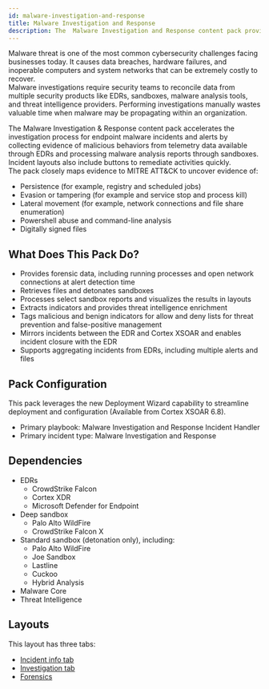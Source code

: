 ```yaml
---
id: malware-investigation-and-response
title: Malware Investigation and Response
description: The  Malware Investigation and Response content pack provides a framework for handling malware investigations.
---
```


Malware threat is one of the most common cybersecurity challenges facing businesses today. It causes data breaches, hardware failures, and inoperable computers and system networks that can be extremely costly to recover.  
Malware investigations require security teams to reconcile data from multiple security products like EDRs, sandboxes, malware analysis tools, and threat intelligence providers. 
Performing investigations manually wastes valuable time when malware may be propagating within an organization.

The Malware Investigation & Response content pack accelerates the investigation process for endpoint malware incidents and alerts by collecting evidence of malicious behaviors from telemetry data available through EDRs and processing malware analysis reports through sandboxes. Incident layouts also include buttons to remediate activities quickly.    
The pack closely maps evidence to MITRE ATT&CK to uncover evidence of:
- Persistence (for example, registry and scheduled jobs)
- Evasion or tampering (for example and service stop and process kill)
- Lateral movement (for example, network connections and file share enumeration)
- Powershell abuse and command-line analysis
- Digitally signed files

## What Does This Pack Do?
- Provides forensic data, including running processes and open network connections at alert detection time
- Retrieves files and detonates sandboxes
- Processes select sandbox reports and visualizes the results in layouts
- Extracts indicators and provides threat intelligence enrichment
- Tags malicious and benign indicators for allow and deny lists for threat prevention and false-positive management
- Mirrors incidents between the EDR and Cortex XSOAR and enables incident closure with the EDR
- Supports aggregating incidents from EDRs, including multiple alerts and files

## Pack Configuration
This pack leverages the new Deployment Wizard capability to streamline deployment and configuration (Available from Cortex XSOAR 6.8).  
- Primary playbook: Malware Investigation and Response Incident Handler
- Primary incident type: Malware Investigation and Response

## Dependencies
- EDRs
    - CrowdStrike Falcon
    - Cortex XDR
    - Microsoft Defender for Endpoint
- Deep sandbox
    - Palo Alto WildFire
    - CrowdStrike Falcon X
- Standard sandbox (detonation only), including:
    - Palo Alto WildFire
    - Joe Sandbox
    - Lastline
    - Cuckoo
    - Hybrid Analysis
- Malware Core
- Threat Intelligence 

## Layouts

This layout has three tabs:
- [Incident info tab](#incident-info-tab)
- [Investigation tab](#investigation-tab)
- [Forensics](#forensics-tab)


 

